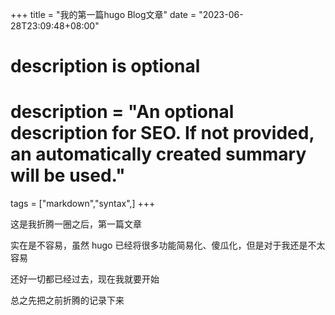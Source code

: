 +++
title = "我的第一篇hugo Blog文章"
date = "2023-06-28T23:09:48+08:00"

#
# description is optional
#
# description = "An optional description for SEO. If not provided, an automatically created summary will be used."

tags = ["markdown","syntax",]
+++

这是我折腾一圈之后，第一篇文章

实在是不容易，虽然 hugo 已经将很多功能简易化、傻瓜化，但是对于我还是不太容易

还好一切都已经过去，现在我就要开始

总之先把之前折腾的记录下来
